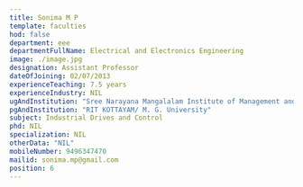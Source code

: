 ```yaml
---
title: Sonima M P
template: faculties
hod: false
department: eee
departmentFullName: Electrical and Electronics Engineering
image: ./image.jpg
designation: Assistant Professor
dateOfJoining: 02/07/2013
experienceTeaching: 7.5 years
experienceIndustry: NIL
ugAndInstitution: "Sree Narayana Mangalalam Institute of Management and Technology/M.G. University"
pgAndInstitution: "RIT KOTTAYAM/ M. G. University"
subject: Industrial Drives and Control
phd: NIL
specialization: NIL
otherData: "NIL"
mobileNumber: 9496347470
mailid: sonima.mp@gmail.com
position: 6
---
```

